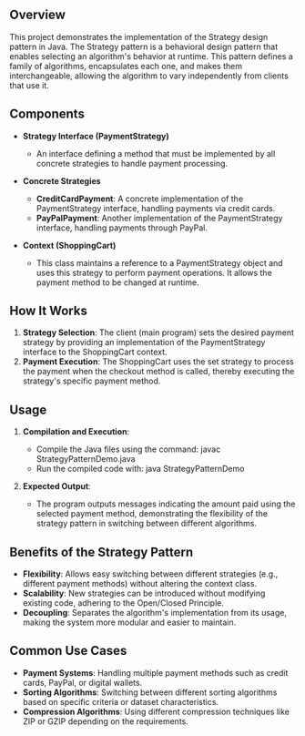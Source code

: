 ## Overview
This project demonstrates the implementation of the Strategy design pattern in Java. The Strategy pattern is a behavioral design pattern that enables selecting an algorithm's behavior at runtime. This pattern defines a family of algorithms, encapsulates each one, and makes them interchangeable, allowing the algorithm to vary independently from clients that use it.

## Components
* __Strategy Interface (PaymentStrategy)__

    * An interface defining a method that must be implemented by all concrete strategies to handle payment processing.
* __Concrete Strategies__

   * __CreditCardPayment__: A concrete implementation of the PaymentStrategy interface,             handling payments via credit cards.
   * __PayPalPayment__: Another implementation of the PaymentStrategy interface, handling            payments through PayPal.
* __Context (ShoppingCart)__

   * This class maintains a reference to a PaymentStrategy object and uses this strategy to          perform payment operations. It allows the payment method to be changed at runtime.
## How It Works
1. __Strategy Selection__: The client (main program) sets the desired payment strategy by providing an implementation of the PaymentStrategy interface to the ShoppingCart context.
2. __Payment Execution__: The ShoppingCart uses the set strategy to process the payment when the checkout method is called, thereby executing the strategy's specific payment method.
## Usage
1. __Compilation and Execution__:

   * Compile the Java files using the command:
      javac StrategyPatternDemo.java
   * Run the compiled code with:
      java StrategyPatternDemo
2. __Expected Output__:

   * The program outputs messages indicating the amount paid using the selected payment method,      demonstrating the flexibility of the strategy pattern in switching between different            algorithms.
## Benefits of the Strategy Pattern
* __Flexibility__: Allows easy switching between different strategies (e.g., different payment methods) without altering the context class.
* __Scalability__: New strategies can be introduced without modifying existing code, adhering to the Open/Closed Principle.
* __Decoupling__: Separates the algorithm's implementation from its usage, making the system more modular and easier to maintain.
## Common Use Cases
* __Payment Systems__: Handling multiple payment methods such as credit cards, PayPal, or digital wallets.
* __Sorting Algorithms__: Switching between different sorting algorithms based on specific criteria or dataset characteristics.
* __Compression Algorithms__: Using different compression techniques like ZIP or GZIP depending on the requirements.
